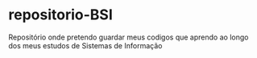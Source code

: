 # repositorio-BSI
Repositório onde pretendo guardar meus codigos que aprendo ao longo dos meus estudos de Sistemas de Informação
